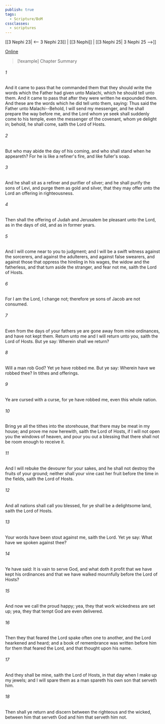 ```yaml
---
publish: true
tags:
  - Scripture/BoM
cssclasses:
  - scriptures
---
```

[[3 Nephi 23| <-- 3 Nephi 23]] | [[3 Nephi]] | [[3 Nephi 25| 3 Nephi 25 -->]]

[Online](https://churchofjesuschrist.org/study/scriptures/bofm/3-ne/24?lang=eng)

>[!example] Chapter Summary
>
###### 1
And it came to pass that he commanded them that they should write the words which the Father had given unto Malachi, which he should tell unto them. And it came to pass that after they were written he expounded them. And these are the words which he did tell unto them, saying: Thus said the Father unto Malachi--Behold, I will send my messenger, and he shall prepare the way before me, and the Lord whom ye seek shall suddenly come to his temple, even the messenger of the covenant, whom ye delight in; behold, he shall come, saith the Lord of Hosts.
###### 2
But who may abide the day of his coming, and who shall stand when he appeareth? For he is like a refiner's fire, and like fuller's soap.
###### 3
And he shall sit as a refiner and purifier of silver; and he shall purify the sons of Levi, and purge them as gold and silver, that they may offer unto the Lord an offering in righteousness.
###### 4
Then shall the offering of Judah and Jerusalem be pleasant unto the Lord, as in the days of old, and as in former years.
###### 5
And I will come near to you to judgment; and I will be a swift witness against the sorcerers, and against the adulterers, and against false swearers, and against those that oppress the hireling in his wages, the widow and the fatherless, and that turn aside the stranger, and fear not me, saith the Lord of Hosts.
###### 6
For I am the Lord, I change not; therefore ye sons of Jacob are not consumed.
###### 7
Even from the days of your fathers ye are gone away from mine ordinances, and have not kept them. Return unto me and I will return unto you, saith the Lord of Hosts. But ye say: Wherein shall we return?
###### 8
Will a man rob God? Yet ye have robbed me. But ye say: Wherein have we robbed thee? In tithes and offerings.
###### 9
Ye are cursed with a curse, for ye have robbed me, even this whole nation.
###### 10
Bring ye all the tithes into the storehouse, that there may be meat in my house; and prove me now herewith, saith the Lord of Hosts, if I will not open you the windows of heaven, and pour you out a blessing that there shall not be room enough to receive it.
###### 11
And I will rebuke the devourer for your sakes, and he shall not destroy the fruits of your ground; neither shall your vine cast her fruit before the time in the fields, saith the Lord of Hosts.
###### 12
And all nations shall call you blessed, for ye shall be a delightsome land, saith the Lord of Hosts.
###### 13
Your words have been stout against me, saith the Lord. Yet ye say: What have we spoken against thee?
###### 14
Ye have said: It is vain to serve God, and what doth it profit that we have kept his ordinances and that we have walked mournfully before the Lord of Hosts?
###### 15
And now we call the proud happy; yea, they that work wickedness are set up; yea, they that tempt God are even delivered.
###### 16
Then they that feared the Lord spake often one to another, and the Lord hearkened and heard; and a book of remembrance was written before him for them that feared the Lord, and that thought upon his name.
###### 17
And they shall be mine, saith the Lord of Hosts, in that day when I make up my jewels; and I will spare them as a man spareth his own son that serveth him.
###### 18
Then shall ye return and discern between the righteous and the wicked, between him that serveth God and him that serveth him not.



